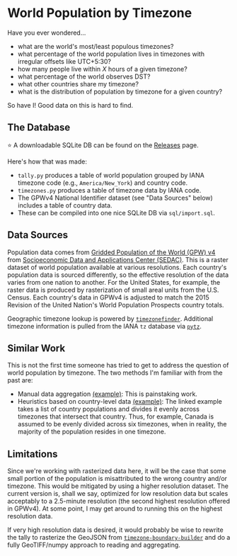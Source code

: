 # World Population by Timezone

Have you ever wondered...

- what are the world's most/least populous timezones?
- what percentage of the world population lives in timezones with irregular offsets like UTC+5:30?
- how many people live within *X* hours of a given timezone?
- what percentage of the world observes DST?
- what other countries share my timezone?
- what is the distribution of population by timezone for a given country?

So have I! Good data on this is hard to find.

## The Database

⭐ A downloadable SQLite DB can be found on the [Releases](https://github.com/jonhehir/world-pop-by-tz/releases) page.

Here's how that was made:

- `tally.py` produces a table of world population grouped by IANA timezone code (e.g., `America/New_York`) and country code.
- `timezones.py` produces a table of timezone data by IANA code.
- The GPWv4 National Identifier dataset (see "Data Sources" below) includes a table of country data.
- These can be compiled into one nice SQLite DB via `sql/import.sql`.

## Data Sources

Population data comes from [Gridded Population of the World (GPW) v4](https://sedac.ciesin.columbia.edu/data/collection/gpw-v4) from [Socioeconomic Data and Applications Center (SEDAC)](https://sedac.ciesin.columbia.edu/). This is a raster dataset of world population available at various resolutions. Each country's population data is sourced differently, so the effective resolution of the data varies from one nation to another. For the United States, for example, the raster data is produced by rasterization of small areal units from the U.S. Census. Each country's data in GPWv4 is adjusted to match the 2015 Revision of the United Nation's World Population Prospects country totals.

Geographic timezone lookup is powered by [`timezonefinder`](https://github.com/jannikmi/timezonefinder). Additional timezone information is pulled from the IANA `tz` database via [`pytz`](https://github.com/stub42/pytz/).

## Similar Work

This is not the first time someone has tried to get to address the question of world population by timezone. The two methods I'm familiar with from the past are:

- Manual data aggregation [(example)](https://www.reddit.com/r/dataisbeautiful/comments/7v743h/population_of_the_world_by_time_zone_oc/): This is painstaking work.
- Heuristics based on country-level data [(example)](https://blog.cyberclip.com/world-population-by-time-zone): The linked example takes a list of country populations and divides it evenly across timezones that intersect that country. Thus, for example, Canada is assumed to be evenly divided across six timezones, when in reality, the majority of the population resides in one timezone.

## Limitations

Since we're working with rasterized data here, it will be the case that some small portion of the population is misattributed to the wrong country and/or timezone. This would be mitigated by using a higher resolution dataset. The current version is, shall we say, optimized for low resolution data but scales acceptably to a 2.5-minute resolution (the second highest resolution offered in GPWv4). At some point, I may get around to running this on the highest resolution data.

If very high resolution data is desired, it would probably be wise to rewrite the tally to rasterize the GeoJSON from [`timezone-boundary-builder`](https://github.com/evansiroky/timezone-boundary-builder) and do a fully GeoTIFF/numpy approach to reading and aggregating.
